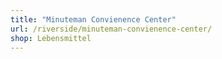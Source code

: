 ```yaml
---
title: "Minuteman Convienence Center"
url: /riverside/minuteman-convienence-center/
shop: Lebensmittel
---
```

